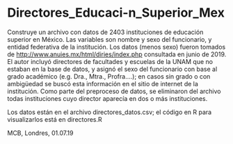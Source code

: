 # Directores_Educaci-n_Superior_Mex

Construye un archivo con datos de 2403 instituciones de educación superior en México. Las variables son nombre y sexo del funcionario, y entidad federativa de la institución.  Los datos (menos sexo) fueron tomados de http://www.anuies.mx/html/diries/index.php consultada en junio de 2019.  El autor incluyó directores de facultades y escuelas de la UNAM que no estaban en la base de datos, y asignó el sexo del funcionario con base al grado académico (e.g. Dra., Mtra., Profra....); en casos sin grado o con ambigüedad se buscó esta información en el sitio de internet de la institución.  Como parte del preproceso de datos, se eliminaron del archivo todas instituciones cuyo director aparecía en dos o más instituciones.

Los datos están en el archivo directores_datos.csv; el código en R para visualizarlos está en directores.R

MCB, Londres, 01.07.19
